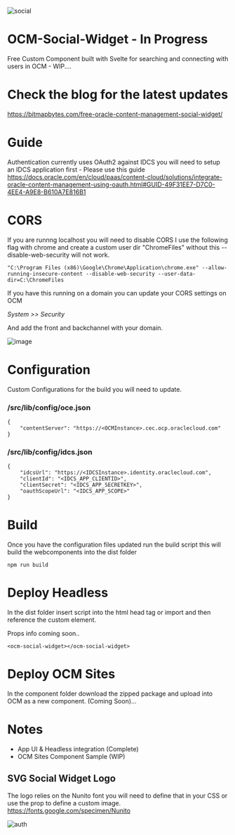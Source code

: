 ![social](https://user-images.githubusercontent.com/364208/189951479-f75433ad-52b8-4ade-89d5-8a50e932c3eb.png)

# OCM-Social-Widget - In Progress

Free Custom Component built with Svelte for searching and connecting with users in OCM - WIP....

# Check the blog for the latest updates

https://bitmapbytes.com/free-oracle-content-management-social-widget/

# Guide
Authentication currently uses OAuth2 against IDCS you will need to setup an IDCS application first - Please use this guide
https://docs.oracle.com/en/cloud/paas/content-cloud/solutions/integrate-oracle-content-management-using-oauth.html#GUID-49F31EE7-D7C0-4EE4-A9E8-B610A7E816B1

# CORS
If you are runnng localhost you will need to disable CORS I use the following flag with chrome and create a custom user dir "ChromeFiles" without this --disable-web-security will not work.
```
"C:\Program Files (x86)\Google\Chrome\Application\chrome.exe" --allow-running-insecure-content --disable-web-security --user-data-dir=C:\ChromeFiles
```
If you have this running on a domain you can update your CORS settings on OCM 

_System >> Security_

And add the front and backchannel with your domain.

![image](https://user-images.githubusercontent.com/364208/190382422-750d662a-03c1-49de-b765-a31260e14326.png)


# Configuration
Custom Configurations for the build you will need to update.

### /src/lib/config/oce.json
```
{
    "contentServer": "https://<OCMInstance>.cec.ocp.oraclecloud.com"
}
```

### /src/lib/config/idcs.json
```
{
    "idcsUrl": "https://<IDCSInstance>.identity.oraclecloud.com",
    "clientId": "<IDCS_APP_CLIENTID>",
    "clientSecret": "<IDCS_APP_SECRETKEY>",
    "oauthScopeUrl": "<IDCS_APP_SCOPE>"
}
```

# Build
Once you have the configuration files updated run the build script this will build the webcomponents into the dist folder
```
npm run build
```

# Deploy Headless
In the dist folder insert script into the html head tag or import and then reference the custom element.

Props info coming soon..

```
<ocm-social-widget></ocm-social-widget>
```

# Deploy OCM Sites
In the component folder download the zipped package and upload into OCM as a new component. (Coming Soon)...

# Notes
- App UI & Headless integration (Complete)
- OCM Sites Component Sample (WIP)

## SVG Social Widget Logo
The logo relies on the Nunito font you will need to define that in your CSS or use the prop to define a custom image.
https://fonts.google.com/specimen/Nunito


![auth](https://user-images.githubusercontent.com/364208/190133726-8b038ebf-26ae-4443-a925-69f4b9183a7b.png)
